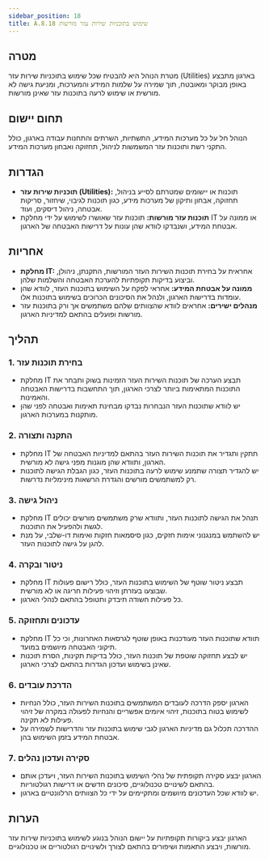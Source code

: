 ```yaml
---
sidebar_position: 18  
title: A.8.18 שימוש בתוכניות שירות עזר מורשות
---
```


## מטרה  
מטרת הנוהל היא להבטיח שכל שימוש בתוכניות שירות עזר (Utilities) בארגון מתבצע באופן מבוקר ומאובטח, תוך שמירה על שלמות המידע והמערכות, ומניעת גישה לא מורשית או שימוש לרעה בתוכנות עזר שאינן מורשות.

## תחום יישום  
הנוהל חל על כל מערכות המידע, התשתיות, השרתים והתחנות עבודה בארגון, כולל התקני רשת ותוכנות עזר המשמשות לניהול, תחזוקה ואבחון מערכות המידע.

## הגדרות  
- **תוכניות שירות עזר (Utilities):** תוכנות או יישומים שמטרתם לסייע בניהול, תחזוקה, אבחון ותיקון של מערכות מידע, כגון תוכנות לגיבוי, שיחזור, סריקות אבטחה, ניהול דיסקים, ועוד.
- **תוכנות עזר מורשות:** תוכנות עזר שאושרו לשימוש על ידי מחלקת IT או ממונה על אבטחת המידע, ושנבדקו לוודא שהן עונות על דרישות האבטחה של הארגון.

## אחריות  
- **מחלקת IT:** אחראית על בחירת תוכנות השירות העזר המורשות, התקנתן, ניהולן, וביצוע בדיקות תקופתיות להערכת האבטחה והשלמות שלהן.
- **ממונה על אבטחת המידע:** אחראי לפקח על השימוש בתוכנות העזר, לוודא שהן עומדות בדרישות הארגון, ולנהל את הסיכונים הכרוכים בשימוש בתוכנות אלו.
- **מנהלים ישירים:** אחראים לוודא שהצוותים שלהם משתמשים אך ורק בתוכנות עזר מורשות ופועלים בהתאם למדיניות הארגון.

## תהליך  
### 1. בחירת תוכנות עזר  
- מחלקת IT תבצע הערכה של תוכנות השירות העזר הזמינות בשוק ותבחר את התוכנות המתאימות ביותר לצרכי הארגון, תוך התחשבות בדרישות האבטחה והאמינות.
- יש לוודא שתוכנות העזר הנבחרות נבדקו מבחינת תאימות ואבטחה לפני שהן מותקנות במערכות הארגון.

### 2. התקנה ותצורה  
- מחלקת IT תתקין ותגדיר את תוכנות השירות העזר בהתאם למדיניות האבטחה של הארגון, ותוודא שהן מוגנות מפני גישה לא מורשית.
- יש להגדיר תצורה שתמנע שימוש לרעה בתוכנות העזר, כגון הגבלת הגישה לתוכנות רק למשתמשים מורשים והגדרת הרשאות מינימליות נדרשות.

### 3. ניהול גישה  
- מחלקת IT תנהל את הגישה לתוכנות העזר, ותוודא שרק משתמשים מורשים יכולים לגשת ולהפעיל את התוכנות.
- יש להשתמש במנגנוני אימות חזקים, כגון סיסמאות חזקות ואימות דו-שלבי, על מנת להגן על גישה לתוכנות העזר.

### 4. ניטור ובקרה  
- מחלקת IT תבצע ניטור שוטף של השימוש בתוכנות העזר, כולל רישום פעולות שבוצעו בעזרתן וזיהוי פעילות חריגה או לא מורשית.
- כל פעילות חשודה תיבדק ותטופל בהתאם לנהלי הארגון.

### 5. עדכונים ותחזוקה  
- מחלקת IT תוודא שתוכנות העזר מעודכנות באופן שוטף לגרסאות האחרונות, וכי כל תיקוני האבטחה מיושמים במועד.
- יש לבצע תחזוקה שוטפת של תוכנות העזר, כולל בדיקות תקינות, הסרת תוכנות שאינן בשימוש ועדכון הגדרות בהתאם לצרכי הארגון.

### 6. הדרכת עובדים  
- הארגון יספק הדרכה לעובדים המשתמשים בתוכנות השירות העזר, כולל הנחיות לשימוש בטוח בתוכנות, זיהוי איומים אפשריים והנחיות לפעולה במקרה של זיהוי פעילות לא תקינה.
- ההדרכה תכלול גם מדיניות הארגון לגבי שימוש בתוכנות עזר והדרישות לשמירה על אבטחת המידע בזמן השימוש בהן.

### 7. סקירה ועדכון נהלים  
- הארגון יבצע סקירה תקופתית של נהלי השימוש בתוכנות השירות העזר, ויעדכן אותם בהתאם לשינויים טכנולוגיים, סיכונים חדשים או דרישות רגולטוריות.
- יש לוודא שכל העדכונים מיושמים ומתקיימים על ידי כל הצוותים הרלוונטיים בארגון.

## הערות  
הארגון יבצע ביקורות תקופתיות על יישום הנוהל בנוגע לשימוש בתוכניות שירות עזר מורשות, ויבצע התאמות ושיפורים בהתאם לצורך ולשינויים רגולטוריים או טכנולוגיים.